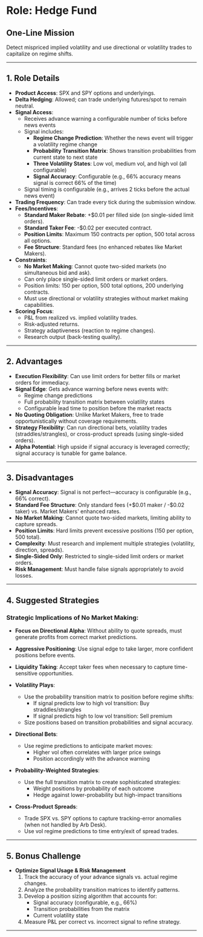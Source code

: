 # Role: Hedge Fund

## One-Line Mission
Detect mispriced implied volatility and use directional or volatility trades to capitalize on regime shifts.

---

## 1. Role Details
- **Product Access**: SPX and SPY options and underlyings.
- **Delta Hedging**: Allowed; can trade underlying futures/spot to remain neutral.
- **Signal Access**: 
  - Receives advance warning a configurable number of ticks before news events
  - Signal includes:
    - **Regime Change Prediction**: Whether the news event will trigger a volatility regime change
    - **Probability Transition Matrix**: Shows transition probabilities from current state to next state
    - **Three Volatility States**: Low vol, medium vol, and high vol (all configurable)
    - **Signal Accuracy**: Configurable (e.g., 66% accuracy means signal is correct 66% of the time)
  - Signal timing is configurable (e.g., arrives 2 ticks before the actual news event)
- **Trading Frequency**: Can trade every tick during the submission window.
- **Fees/Incentives**:
  - **Standard Maker Rebate**: +\$0.01 per filled side (on single-sided limit orders).
  - **Standard Taker Fee**: -\$0.02 per executed contract.
  - **Position Limits**: Maximum 150 contracts per option, 500 total across all options.
  - **Fee Structure**: Standard fees (no enhanced rebates like Market Makers).
- **Constraints**:
  - **No Market Making**: Cannot quote two-sided markets (no simultaneous bid and ask).
  - Can only place single-sided limit orders or market orders.
  - Position limits: 150 per option, 500 total options, 200 underlying contracts.
  - Must use directional or volatility strategies without market making capabilities.
- **Scoring Focus**:
  - P&L from realized vs. implied volatility trades.
  - Risk-adjusted returns.
  - Strategy adaptiveness (reaction to regime changes).
  - Research output (back-testing quality).

---

## 2. Advantages
- **Execution Flexibility**: Can use limit orders for better fills or market orders for immediacy.
- **Signal Edge**: Gets advance warning before news events with:
  - Regime change predictions
  - Full probability transition matrix between volatility states
  - Configurable lead time to position before the market reacts
- **No Quoting Obligation**: Unlike Market Makers, free to trade opportunistically without coverage requirements.
- **Strategy Flexibility**: Can run directional bets, volatility trades (straddles/strangles), or cross-product spreads (using single-sided orders).
- **Alpha Potential**: High upside if signal accuracy is leveraged correctly; signal accuracy is tunable for game balance.

---

## 3. Disadvantages
- **Signal Accuracy**: Signal is not perfect—accuracy is configurable (e.g., 66% correct).
- **Standard Fee Structure**: Only standard fees (+\$0.01 maker / -\$0.02 taker) vs. Market Makers' enhanced rates.
- **No Market Making**: Cannot quote two-sided markets, limiting ability to capture spreads.
- **Position Limits**: Hard limits prevent excessive positions (150 per option, 500 total).
- **Complexity**: Must research and implement multiple strategies (volatility, direction, spreads).
- **Single-Sided Only**: Restricted to single-sided limit orders or market orders.
- **Risk Management**: Must handle false signals appropriately to avoid losses.

---

## 4. Suggested Strategies

### Strategic Implications of No Market Making:
- **Focus on Directional Alpha**: Without ability to quote spreads, must generate profits from correct market predictions.
- **Aggressive Positioning**: Use signal edge to take larger, more confident positions before events.
- **Liquidity Taking**: Accept taker fees when necessary to capture time-sensitive opportunities.
- **Volatility Plays**:  
  - Use the probability transition matrix to position before regime shifts:
    - If signal predicts low to high vol transition: Buy straddles/strangles
    - If signal predicts high to low vol transition: Sell premium
  - Size positions based on transition probabilities and signal accuracy.

- **Directional Bets**:  
  - Use regime predictions to anticipate market moves:
    - Higher vol often correlates with larger price swings
    - Position accordingly with the advance warning

- **Probability-Weighted Strategies**:
  - Use the full transition matrix to create sophisticated strategies:
    - Weight positions by probability of each outcome
    - Hedge against lower-probability but high-impact transitions

- **Cross-Product Spreads**:  
  - Trade SPX vs. SPY options to capture tracking-error anomalies (when not handled by Arb Desk).
  - Use vol regime predictions to time entry/exit of spread trades.

---

## 5. Bonus Challenge
- **Optimize Signal Usage & Risk Management**  
  1. Track the accuracy of your advance signals vs. actual regime changes.
  2. Analyze the probability transition matrices to identify patterns.
  3. Develop a position sizing algorithm that accounts for:
     - Signal accuracy (configurable, e.g., 66%)
     - Transition probabilities from the matrix
     - Current volatility state
  4. Measure P&L per correct vs. incorrect signal to refine strategy.

---

